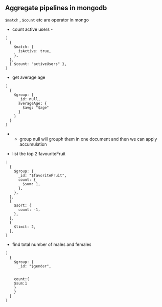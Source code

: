 ## Aggregate pipelines in mongodb


 `$match` , `$count` etc are operator in mongo
*  count active users - 
```mongo
[
  {
    $match: {
      isActive: true,
    },
  },
  { $count: "activeUsers" },
]
```

- get average age 
```
[
  {
    $group: {
      _id: null,
      averageAge: {
        $avg: "$age"
      }
    }
  }
]
```
- * group null will grouph them in one document and then we can apply accumulation

* list the top 2 favouriteFruit
```
[
  {
    $group: {
      _id: "$favoriteFruit",
      count: {
        $sum: 1,
      },
    },
  },
  {
    $sort: {
      count: -1,
    },
  },
  {
    $limit: 2,
  },
]
```
* find total number of males and females
```
[
  {
    $group: {
      _id: "$gender",
      
    
    count:{
    $sum:1
    }
    }
  }
]
```

